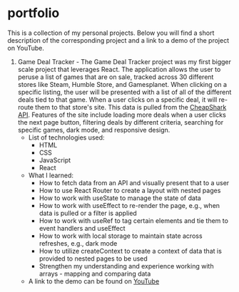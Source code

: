 # portfolio

This is a collection of my personal projects. Below you will find a short description of the corresponding project and a link to a demo of the project on YouTube.

1. Game Deal Tracker - The Game Deal Tracker project was my first bigger scale project that leverages React. The application allows the user to peruse a list of games that are on sale, tracked across 30 different stores like Steam, Humble Store, and Gamesplanet. When clicking on a specific listing, the user will be presented with a list of all of the different deals tied to that game. When a user clicks on a specific deal, it will re-route them to that store's site. This data is pulled from the [CheapShark API](https://apidocs.cheapshark.com/). Features of the site include loading more deals when a user clicks the next page button, filtering deals by different criteria, searching for specific games, dark mode, and responsive design.
   - List of technologies used:
     - HTML
     - CSS
     - JavaScript
     - React
   - What I learned:
     - How to fetch data from an API and visually present that to a user
     - How to use React Router to create a layout with nested pages
     - How to work with useState to manage the state of data
     - How to work with useEffect to re-render the page, e.g., when data is pulled or a filter is applied
     - How to work with useRef to tag certain elements and tie them to event handlers and useEffect
     - How to work with local storage to maintain state across refreshes, e.g., dark mode
     - How to utilize createContext to create a context of data that is provided to nested pages to be used
     - Strengthen my understanding and experience working with arrays - mapping and comparing data
   - A link to the demo can be found on [YouTube](https://www.youtube.com/watch?v=wH7xs3B8KOI&t=15s)
